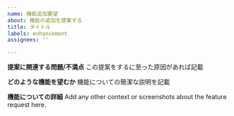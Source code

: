 ```yaml
---
name: 機能追加要望
about: 機能の追加を提案する
title: タイトル
labels: enhancement
assignees: ''

---
```


**提案に関連する問題/不満点**
この提案をするに至った原因があれば記載

**どのような機能を望むか**
機能についての簡潔な説明を記載

**機能についての詳細**
Add any other context or screenshots about the feature request here.

